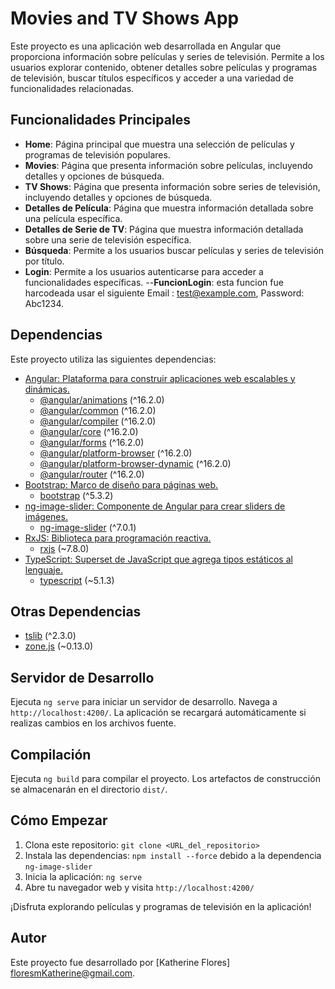 # Movies and TV Shows App

Este proyecto es una aplicación web desarrollada en Angular que proporciona información sobre películas y series de televisión. Permite a los usuarios explorar contenido, obtener detalles sobre películas y programas de televisión, buscar títulos específicos y acceder a una variedad de funcionalidades relacionadas.

## Funcionalidades Principales

- **Home**: Página principal que muestra una selección de películas y programas de televisión populares.
- **Movies**: Página que presenta información sobre películas, incluyendo detalles y opciones de búsqueda.
- **TV Shows**: Página que presenta información sobre series de televisión, incluyendo detalles y opciones de búsqueda.
- **Detalles de Película**: Página que muestra información detallada sobre una película específica.
- **Detalles de Serie de TV**: Página que muestra información detallada sobre una serie de televisión específica.
- **Búsqueda**: Permite a los usuarios buscar películas y series de televisión por título.
- **Login**: Permite a los usuarios autenticarse para acceder a funcionalidades específicas.
    --**FuncionLogin**: esta funcion fue harcodeada usar el siguiente Email : test@example.com, Password: Abc1234.

## Dependencias 

Este proyecto utiliza las siguientes dependencias:

- [Angular: Plataforma para construir aplicaciones web escalables y dinámicas.](https://angular.io/)
  - [@angular/animations](https://angular.io/api/animations) (^16.2.0)
  - [@angular/common](https://angular.io/api/common) (^16.2.0)
  - [@angular/compiler](https://angular.io/api/compiler) (^16.2.0)
  - [@angular/core](https://angular.io/api/core) (^16.2.0)
  - [@angular/forms](https://angular.io/api/forms) (^16.2.0)
  - [@angular/platform-browser](https://angular.io/api/platform-browser) (^16.2.0)
  - [@angular/platform-browser-dynamic](https://angular.io/api/platform-browser-dynamic) (^16.2.0)
  - [@angular/router](https://angular.io/api/router) (^16.2.0)
- [Bootstrap: Marco de diseño para páginas web.](https://getbootstrap.com/)
  - [bootstrap](https://getbootstrap.com/docs/5.3/getting-started/introduction/) (^5.3.2)
- [ng-image-slider: Componente de Angular para crear sliders de imágenes.](https://www.npmjs.com/package/ng-image-slider)
  - [ng-image-slider](https://www.npmjs.com/package/ng-image-slider) (^7.0.1)
- [RxJS: Biblioteca para programación reactiva.](https://rxjs.dev/)
  - [rxjs](https://rxjs.dev/) (~7.8.0)
- [TypeScript: Superset de JavaScript que agrega tipos estáticos al lenguaje.](https://www.typescriptlang.org/)
  - [typescript](https://www.typescriptlang.org/) (~5.1.3)

## Otras Dependencias

- [tslib](https://www.npmjs.com/package/tslib) (^2.3.0)
- [zone.js](https://github.com/angular/zone.js) (~0.13.0)

## Servidor de Desarrollo

Ejecuta `ng serve` para iniciar un servidor de desarrollo. Navega a `http://localhost:4200/`. La aplicación se recargará automáticamente si realizas cambios en los archivos fuente.

## Compilación

Ejecuta `ng build` para compilar el proyecto. Los artefactos de construcción se almacenarán en el directorio `dist/`.

## Cómo Empezar

1. Clona este repositorio: `git clone <URL_del_repositorio>`
2. Instala las dependencias: `npm install --force` debido a la dependencia `ng-image-slider`
3. Inicia la aplicación: `ng serve`
4. Abre tu navegador web y visita `http://localhost:4200/`

¡Disfruta explorando películas y programas de televisión en la aplicación!

## Autor

Este proyecto fue desarrollado por [Katherine Flores] <floresmKatherine@gmail.com>.
